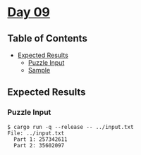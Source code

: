 # [Day 09](https://adventofcode.com/2020/day/9)

## Table of Contents

- [Expected Results](#expected-results)
  - [Puzzle Input](#puzzle-input)
  - [Sample](#sample)

## Expected Results

### Puzzle Input

```console
$ cargo run -q --release -- ../input.txt
File: ../input.txt
  Part 1: 257342611
  Part 2: 35602097
```
